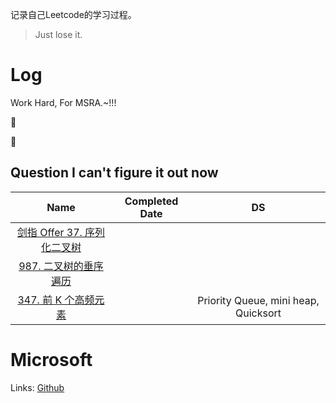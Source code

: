 记录自己Leetcode的学习过程。

> Just lose it.

# Log

Work Hard, For MSRA.~!!! 

:100:  

:1st_place_medal:

## Question I can't figure it out now





|                             Name                             | Completed Date |                  DS                  |
| :----------------------------------------------------------: | :------------: | :----------------------------------: |
| [剑指 Offer 37. 序列化二叉树](https://leetcode-cn.com/problems/xu-lie-hua-er-cha-shu-lcof/) |                |                                      |
| [987. 二叉树的垂序遍历](https://leetcode-cn.com/problems/vertical-order-traversal-of-a-binary-tree/) |                |                                      |
| [347. 前 K 个高频元素](https://leetcode-cn.com/problems/top-k-frequent-elements/) |                | Priority Queue, mini heap, Quicksort |





# Microsoft

Links: [Github](https://github.com/afatcoder/LeetcodeTop)

